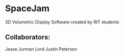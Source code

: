 SpaceJam========3D Volumetric Display Software created by RIT studentsCollaborators:----------------Jesse JurmanLord Justin Peterson